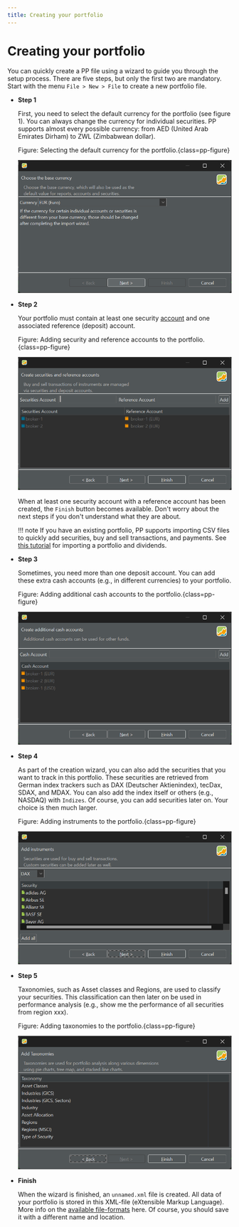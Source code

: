 ```yaml
---
title: Creating your portfolio
---
```

# Creating your portfolio

You can quickly create a PP file using a wizard to guide you through the setup process. There are five steps, but only the first two are mandatory. Start with the menu `File > New > File` to create a new portfolio file.

- **Step 1**
    
    First, you need to select the default currency for the portfolio (see figure 1). You can always change the currency for individual securities. PP supports almost every possible currency: from AED (United Arab Emirates Dirham) to ZWL (Zimbabwean dollar).

    Figure: Selecting the default currency for the portfolio.{class=pp-figure}

    ![Step 1](../images/mnu-file-new-file-create-portfolio-wizard-step-1.png)

- **Step 2**

    Your portfolio must contain at least one security [account](../concepts/account.md) and one associated reference (deposit) account.

    Figure: Adding security and reference accounts to the portfolio.{class=pp-figure}

    ![Step 2](../images/mnu-file-new-file-create-portfolio-wizard-step-2.png)

    When at least one security account with a reference account has been created, the `Finish` button becomes available. Don't worry about the next steps if you don't understand what they are about.

    !!! note
        If you have an existing portfolio, PP supports importing CSV files to quickly add securities, buy and sell transactions, and payments. See [this tutorial](https://forum.portfolio-performance.info/t/import-csv-file/17123) for importing a portfolio and dividends.

- **Step 3**

    Sometimes, you need more than one deposit account. You can add these extra cash accounts (e.g., in different currencies) to your portfolio.

    Figure: Adding additional cash accounts to the portfolio.{class=pp-figure}

    ![Step 3](../images/mnu-file-new-file-create-portfolio-wizard-step-3.png)

- **Step 4**

    As part of the creation wizard, you can also add the securities that you want to track in this portfolio. These securities are retrieved from German index trackers such as DAX (Deutscher Aktienindex), tecDax, SDAX, and MDAX. You can also add the index itself or others (e.g., NASDAQ) with `Indizes`. Of course, you can add securities later on. Your choice is then much larger.

    Figure: Adding instruments to the portfolio.{class=pp-figure}

    ![Step 4](../images/mnu-file-new-file-create-portfolio-wizard-step-4.png)

- **Step 5**

    Taxonomies, such as Asset classes and Regions, are used to classify your securities. This classification can then later on be used in performance analysis (e.g., show me the performance of all securities from region xxx).

    Figure: Adding taxonomies to the portfolio.{class=pp-figure}

    ![Step 5](../images/mnu-file-new-file-create-portfolio-wizard-step-5.png)

- **Finish**

    When the wizard is finished, an `unnamed.xml` file is created. All data of your portfolio is stored in this XML-file (eXtensible Markup Language). More info on the [available file-formats](../reference/file/save.md) here. Of course, you should save it with a different name and location.

